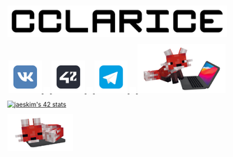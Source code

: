 <p align="center">
  <a href="https://github.com/cclarice">
    <img src="https://github.com/cclarice/images/blob/main/Strings/cclarice_logo_obv.png">
  </a>
</p>

<p align="center">
  <a href="https://vk.com/cclarice">
   <img src="https://github.com/cclarice/images/blob/main/Logos/vk.png" width="15%">
  </a>
  
  <a href="https://github.com/cclarice">
    <img src="https://github.com/cclarice/images/blob/main/Logos/empty.png" width="3%">
  </a>
                                                                                    
  <a href="https://profile.intra.42.fr/users/cclarice">
    <img src="https://github.com/cclarice/images/blob/main/Logos/intra.png" width="15%">
  </a>
                                                                                            
  <a href="https://github.com/cclarice">
    <img src="https://github.com/cclarice/images/blob/main/Logos/empty.png" width="3%">
  </a>
  
  <a href="https://t.me/cclarice">
    <img src="https://github.com/cclarice/images/blob/main/Logos/telegram.png" width="15%">
  </a>
                                                                                            
  <a href="https://github.com/cclarice">
    <img src="https://github.com/cclarice/images/blob/main/Logos/empty.png" width="3%">
  </a>
                                                                                    
  <a href="https://github.com/cclarice">
    <img src="https://github.com/cclarice/images/blob/main/Foxes/Fox%20Sitting%20Light.png" width="40%">
  </a>
</p>

<p align="center">
  
  [![jaeskim's 42 stats](https://badge42.herokuapp.com/api/stats/cclarice?darkmode=true)](https://github.com/cclarice)
  
  <a href="https://github.com/cclarice">
    <img src="https://github.com/cclarice/images/blob/main/Foxes/Fox%20Sleeping%20Light.png" width="30%">
  </a>
</p>
<!--
**cclarice/cclarice** is a ✨ _special_ ✨ repository because its `README.md` (this file) appears on your GitHub profile.
Here are some ideas to get you started:
- 🔭 I’m currently working on ...
- 🌱 I’m currently learning ...
- 👯 I’m looking to collaborate on ...
- 🤔 I’m looking for help with ...
- 💬 Ask me about ...
- 📫 How to reach me: ...
- 😄 Pronouns: ...
- ⚡ Fun fact: ...
-->
